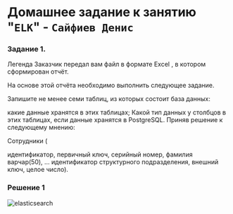 # Домашнее задание к занятию "`ELK`" - `Сайфиев Денис`


### Задание 1.

Легенда
Заказчик передал вам файл в формате Excel , в котором сформирован отчёт.

На основе этой отчёта необходимо выполнить следующее задание.

Запишите не менее семи таблиц, из которых состоит база данных:

какие данные хранятся в этих таблицах;
Какой тип данных у столбцов в этих таблицах, если данные хранятся в PostgreSQL.
Приняв решение к следующему мнению:

Сотрудники (

идентификатор, первичный ключ, серийный номер,
фамилия варчар(50),
...
идентификатор структурного подразделения, внешний ключ, целое число).


### Решение 1

![elasticsearch](https://github.com/DenioSa/KRM/blob/2a280c137312ea804cc337b43250d854f5d2e51c/img/elasticsearch.bmp)


